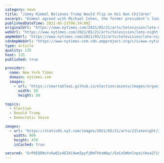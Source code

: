 ```yaml
---
category: news
title: "Jimmy Kimmel Believes Trump Would Flip on His Own Children"
excerpt: "Kimmel agreed with Michael Cohen, the former president’s longtime personal lawyer, who said in an interview that Trump would turn on anyone to save himself."
publishedDateTime: 2021-05-21T06:34:00Z
originalUrl: "https://www.nytimes.com/2021/05/21/arts/television/late-night-jimmy-kimmel-trump-children.html"
webUrl: "https://www.nytimes.com/2021/05/21/arts/television/late-night-jimmy-kimmel-trump-children.html"
ampWebUrl: "https://www.nytimes.com/2021/05/21/arts/television/late-night-jimmy-kimmel-trump-children.amp.html"
cdnAmpWebUrl: "https://www-nytimes-com.cdn.ampproject.org/c/s/www.nytimes.com/2021/05/21/arts/television/late-night-jimmy-kimmel-trump-children.amp.html"
type: article
quality: 135
heat: 135
published: true

provider:
  name: New York Times
  domain: nytimes.com
  images:
    - url: "https://smartableai.github.io/election/assets/images/organizations/nytimes.com-50x50.jpg"
      width: 50
      height: 50

topics:
  - Election
  - Donald Trump
  - Democratic Voice

images:
  - url: "https://static01.nyt.com/images/2021/05/21/arts/21latenight/21latenight-facebookJumbo.png"
    width: 909
    height: 476
    isCached: true

secured: "GrP8EQDNcYx6wQ1x4EIkCdwmIpyfjBmThhxWbp//EoCe5WUnlnpzLYAsa27i9v53A9qLbE0Fxo8cFlQCgNyLkacLBY6m5Ce9g9GXZDVPJP/cdr9552Gw95XcyNVQRFqqVRt9SKvCTY2jqw9MuUEabYGEFb6gvul9lRFl989ced2qA0YjexufIeT4AVR6+jR7msuUI2BGSNOCJTUo/4I91sJ7lBqKAuWdpUcV3RNgWc2PbcYU6ZOKCnAOjNNuCWV+zAb9qcsavICprjwfbTMeV38a+48Kgq13Xw7VF3Q/h6QS3sJXdPuQIYtAxA0zH659GtgytZXazVOCOPF24t2iZMb4XZeufBbr5MZTorEjAo0=;NpC7PFP12sGYU3x+3dorlA=="
---
```


